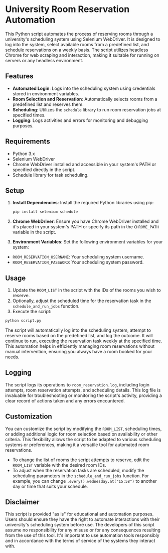 # University Room Reservation Automation

This Python script automates the process of reserving rooms through a university's scheduling system using Selenium WebDriver. It is designed to log into the system, select available rooms from a predefined list, and schedule reservations on a weekly basis. The script utilizes headless Chrome for web scraping and interaction, making it suitable for running on servers or any headless environment.

## Features

- **Automated Login**: Logs into the scheduling system using credentials stored in environment variables.
- **Room Selection and Reservation**: Automatically selects rooms from a predefined list and reserves them.
- **Scheduling**: Utilizes the `schedule` library to run room reservation jobs at specified times.
- **Logging**: Logs activities and errors for monitoring and debugging purposes.

## Requirements

- Python 3.x
- Selenium WebDriver
- Chrome WebDriver installed and accessible in your system's PATH or specified directly in the script.
- Schedule library for task scheduling.

## Setup

1. **Install Dependencies**: Install the required Python libraries using pip:

   ```sh
   pip install selenium schedule


2. **Chrome WebDriver**: Ensure you have Chrome WebDriver installed and it's placed in your system's PATH or specify its path in the `CHROME_PATH` variable in the script.

3. **Environment Variables**: 
      Set the following environment variables for your system:
- `ROOM_RESERVATION_USERNAME`: Your scheduling system username.
- `ROOM_RESERVATION_PASSWORD`: Your scheduling system password.

## Usage

1. Update the `ROOM_LIST` in the script with the IDs of the rooms you wish to reserve.
2. Optionally, adjust the scheduled time for the reservation task in the `schedule_and_run_jobs` function.
3. Execute the script:

```bash
python script.py
```

The script will automatically log into the scheduling system, attempt to reserve rooms based on the predefined list, and log the outcome. It will continue to run, executing the reservation task weekly at the specified time. This automation helps in efficiently managing room reservations without manual intervention, ensuring you always have a room booked for your needs.

## Logging

The script logs its operations to `room_reservation.log`, including login attempts, room reservation attempts, and scheduling details. This log file is invaluable for troubleshooting or monitoring the script's activity, providing a clear record of actions taken and any errors encountered.

## Customization

You can customize the script by modifying the `ROOM_LIST`, scheduling times, or adding additional logic for room selection based on availability or other criteria. This flexibility allows the script to be adapted to various scheduling systems or preferences, making it a versatile tool for automated room reservations.

- To change the list of rooms the script attempts to reserve, edit the `ROOM_LIST` variable with the desired room IDs.
- To adjust when the reservation tasks are scheduled, modify the scheduling parameters in the `schedule_and_run_jobs` function. For example, you can change `.every().wednesday.at("15:58")` to another day or time that suits your schedule.

## Disclaimer

This script is provided "as is" for educational and automation purposes. Users should ensure they have the right to automate interactions with their university's scheduling system before use. The developers of this script assume no responsibility for any misuse or for any consequences resulting from the use of this tool. It's important to use automation tools responsibly and in accordance with the terms of service of the systems they interact with.
